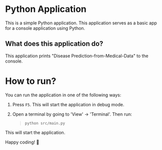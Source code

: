 Python Application
======================
This is a simple Python application. This application serves as a basic app for a console application using Python.

What does this application do?
-------------------------------
This application prints "Disease Prediction-from-Medical-Data" to the console.

# How to run?
You can run the application in one of the following ways:

1. Press `F5`. This will start the application in debug mode.

2. Open a terminal by going to 'View' -> 'Terminal'. Then run:
    > `python src/main.py`

This will start the application.

Happy coding! 🙂